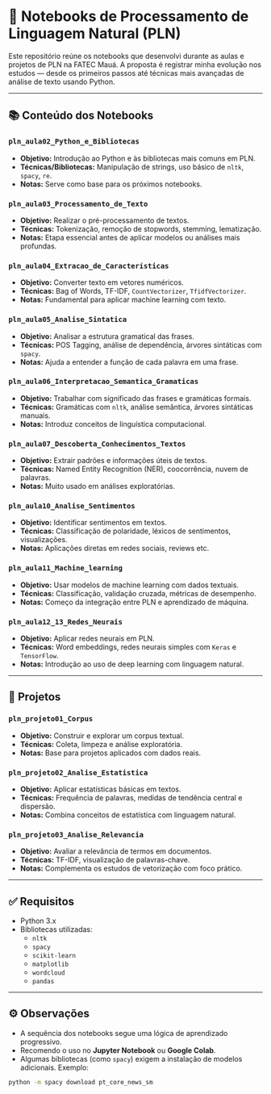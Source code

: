 # 🧠 Notebooks de Processamento de Linguagem Natural (PLN)

Este repositório reúne os notebooks que desenvolvi durante as aulas e projetos de PLN na FATEC Mauá. A proposta é registrar minha evolução nos estudos — desde os primeiros passos até técnicas mais avançadas de análise de texto usando Python.

---

## 📚 Conteúdo dos Notebooks

### `pln_aula02_Python_e_Bibliotecas`
- **Objetivo:** Introdução ao Python e às bibliotecas mais comuns em PLN.
- **Técnicas/Bibliotecas:** Manipulação de strings, uso básico de `nltk`, `spacy`, `re`.
- **Notas:** Serve como base para os próximos notebooks.

### `pln_aula03_Processamento_de_Texto`
- **Objetivo:** Realizar o pré-processamento de textos.
- **Técnicas:** Tokenização, remoção de stopwords, stemming, lematização.
- **Notas:** Etapa essencial antes de aplicar modelos ou análises mais profundas.

### `pln_aula04_Extracao_de_Características`
- **Objetivo:** Converter texto em vetores numéricos.
- **Técnicas:** Bag of Words, TF-IDF, `CountVectorizer`, `TfidfVectorizer`.
- **Notas:** Fundamental para aplicar machine learning com texto.

### `pln_aula05_Analise_Sintatica`
- **Objetivo:** Analisar a estrutura gramatical das frases.
- **Técnicas:** POS Tagging, análise de dependência, árvores sintáticas com `spacy`.
- **Notas:** Ajuda a entender a função de cada palavra em uma frase.

### `pln_aula06_Interpretacao_Semantica_Gramaticas`
- **Objetivo:** Trabalhar com significado das frases e gramáticas formais.
- **Técnicas:** Gramáticas com `nltk`, análise semântica, árvores sintáticas manuais.
- **Notas:** Introduz conceitos de linguística computacional.

### `pln_aula07_Descoberta_Conhecimentos_Textos`
- **Objetivo:** Extrair padrões e informações úteis de textos.
- **Técnicas:** Named Entity Recognition (NER), coocorrência, nuvem de palavras.
- **Notas:** Muito usado em análises exploratórias.

### `pln_aula10_Analise_Sentimentos`
- **Objetivo:** Identificar sentimentos em textos.
- **Técnicas:** Classificação de polaridade, léxicos de sentimentos, visualizações.
- **Notas:** Aplicações diretas em redes sociais, reviews etc.

### `pln_aula11_Machine_learning`
- **Objetivo:** Usar modelos de machine learning com dados textuais.
- **Técnicas:** Classificação, validação cruzada, métricas de desempenho.
- **Notas:** Começo da integração entre PLN e aprendizado de máquina.

### `pln_aula12_13_Redes_Neurais`
- **Objetivo:** Aplicar redes neurais em PLN.
- **Técnicas:** Word embeddings, redes neurais simples com `Keras` e `TensorFlow`.
- **Notas:** Introdução ao uso de deep learning com linguagem natural.

---

## 📂 Projetos

### `pln_projeto01_Corpus`
- **Objetivo:** Construir e explorar um corpus textual.
- **Técnicas:** Coleta, limpeza e análise exploratória.
- **Notas:** Base para projetos aplicados com dados reais.

### `pln_projeto02_Analise_Estatistica`
- **Objetivo:** Aplicar estatísticas básicas em textos.
- **Técnicas:** Frequência de palavras, medidas de tendência central e dispersão.
- **Notas:** Combina conceitos de estatística com linguagem natural.

### `pln_projeto03_Analise_Relevancia`
- **Objetivo:** Avaliar a relevância de termos em documentos.
- **Técnicas:** TF-IDF, visualização de palavras-chave.
- **Notas:** Complementa os estudos de vetorização com foco prático.

---

## ✅ Requisitos
- Python 3.x  
- Bibliotecas utilizadas:
  - `nltk`
  - `spacy`
  - `scikit-learn`
  - `matplotlib`
  - `wordcloud`
  - `pandas`

---

## ⚙️ Observações
- A sequência dos notebooks segue uma lógica de aprendizado progressivo.
- Recomendo o uso no **Jupyter Notebook** ou **Google Colab**.
- Algumas bibliotecas (como `spacy`) exigem a instalação de modelos adicionais. Exemplo:

```bash
python -m spacy download pt_core_news_sm
